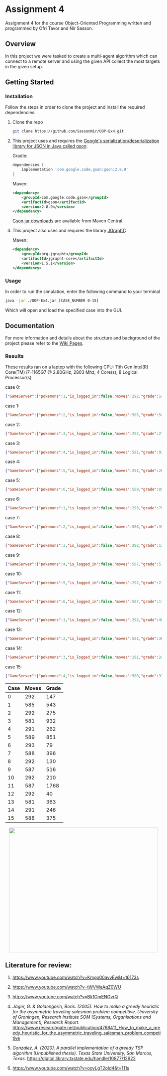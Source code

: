 # Assignment 4

Assignment 4 for the course Object-Oriented Programming written and programmed by Ofri Tavor and Nir Sasson.

## Overview

In this project we were tasked to create a multi-agent algorithm which can connect to a remote server and using the given API collect the most targets in the given setup.

## Getting Started

### Installation

Follow the steps in order to clone the project and install the required dependencies:

1. Clone the repo

   ```sh
   git clone https://github.com/SassonNir/OOP-Ex4.git
   ```

2. This project uses and requires the [Google's serialization/deserialization library for JSON in Java called gson](https://github.com/google/gson):

   Gradle:

    ```gradle
    dependencies {
        implementation 'com.google.code.gson:gson:2.8.9'
    }
    ```

   Maven:

    ```xml
    <dependency>
        <groupId>com.google.code.gson</groupId>
        <artifactId>gson</artifactId>
        <version>2.8.9</version>
    </dependency>
    ```

   [Gson jar downloads](https://maven-badges.herokuapp.com/maven-central/com.google.code.gson/gson) are available from Maven Central.

3. This project also uses and requires the library [JGraphT](https://jgrapht.org/):

   Maven:

    ```xml
    <dependency>
        <groupId>org.jgrapht</groupId>
        <artifactId>jgrapht-core</artifactId>
        <version>1.5.1</version>
    </dependency>
    ```

### Usage

In order to run the simulation, enter the following command to your terminal

```bash
java -jar ./OOP-Ex4.jar [CASE_NUMBER 0-15]
```

Which will open and load the specified case into the GUI.

## Documentation

For more information and details about the structure and background of the project please refer to the [Wiki Pages](../../wiki).

### Results

These results ran on a laptop with the following CPU: 11th Gen Intel(R) Core(TM) i7-1165G7 @ 2.80GHz, 2803 Mhz, 4 Core(s), 8 Logical Processor(s)

case 0:
```json
{"GameServer":{"pokemons":1,"is_logged_in":false,"moves":292,"grade":147,"game_level":0,"max_user_level":-1,"id":0,"graph":"data/A0","agents":1}}
```
case 1:
```json
{"GameServer":{"pokemons":2,"is_logged_in":false,"moves":585,"grade":543,"game_level":1,"max_user_level":-1,"id":0,"graph":"data/A0","agents":1}}
```
case 2:
```json
{"GameServer":{"pokemons":3,"is_logged_in":false,"moves":292,"grade":275,"game_level":2,"max_user_level":-1,"id":0,"graph":"data/A0","agents":1}}
```
case 3:
```json
{"GameServer":{"pokemons":4,"is_logged_in":false,"moves":581,"grade":932,"game_level":3,"max_user_level":-1,"id":0,"graph":"data/A0","agents":1}}
```
case 4:
```json
{"GameServer":{"pokemons":5,"is_logged_in":false,"moves":291,"grade":262,"game_level":4,"max_user_level":-1,"id":0,"graph":"data/A1","agents":1}}
```
case 5:
```json
{"GameServer":{"pokemons":6,"is_logged_in":false,"moves":589,"grade":851,"game_level":5,"max_user_level":-1,"id":0,"graph":"data/A1","agents":1}}
```
case 6:
```json
{"GameServer":{"pokemons":1,"is_logged_in":false,"moves":293,"grade":79,"game_level":6,"max_user_level":-1,"id":0,"graph":"data/A1","agents":1}}
```
case 7:
```json
{"GameServer":{"pokemons":2,"is_logged_in":false,"moves":588,"grade":396,"game_level":7,"max_user_level":-1,"id":0,"graph":"data/A1","agents":1}}
```
case 8:
```json
{"GameServer":{"pokemons":3,"is_logged_in":false,"moves":292,"grade":130,"game_level":8,"max_user_level":-1,"id":0,"graph":"data/A2","agents":1}}
```
case 9:
```json
{"GameServer":{"pokemons":4,"is_logged_in":false,"moves":587,"grade":516,"game_level":9,"max_user_level":-1,"id":0,"graph":"data/A2","agents":1}}
```
case 10:
```json
{"GameServer":{"pokemons":5,"is_logged_in":false,"moves":292,"grade":210,"game_level":10,"max_user_level":-1,"id":0,"graph":"data/A2","agents":1}}
```
case 11:
```json
{"GameServer":{"pokemons":6,"is_logged_in":false,"moves":587,"grade":1768,"game_level":11,"max_user_level":-1,"id":0,"graph":"data/A2","agents":3}}
```
case 12:
```json
{"GameServer":{"pokemons":1,"is_logged_in":false,"moves":292,"grade":40,"game_level":12,"max_user_level":-1,"id":0,"graph":"data/A3","agents":1}}
```
case 13:
```json
{"GameServer":{"pokemons":2,"is_logged_in":false,"moves":581,"grade":363,"game_level":13,"max_user_level":-1,"id":0,"graph":"data/A3","agents":2}}
```
case 14:
```json
{"GameServer":{"pokemons":3,"is_logged_in":false,"moves":291,"grade":246,"game_level":14,"max_user_level":-1,"id":0,"graph":"data/A3","agents":3}}
```
case 15:
```json
{"GameServer":{"pokemons":4,"is_logged_in":false,"moves":588,"grade":375,"game_level":15,"max_user_level":-1,"id":0,"graph":"data/A3","agents":1}}
```
| Case | Moves | Grade |
|------|-------|-------|
| 0    | 292   | 147   |
| 1    | 585   | 543   |
| 2    | 292   | 275   |
| 3    | 581   | 932   |
| 4    | 291   | 262   |
| 5    | 589   | 851   |
| 6    | 293   | 79    |
| 7    | 588   | 396   |
| 8    | 292   | 130   |
| 9    | 587   | 516   |
| 10   | 292   | 210   |
| 11   | 587   | 1768  |
| 12   | 292   | 40    |
| 13   | 581   | 363   |
| 14   | 291   | 246   |
| 15   | 588   | 375   |

<center>
<img src="https://github.com/SassonNir/OOP-Ex4/blob/main/396a880f-e5c0-48d0-8ee4-b6c822913fae.gif" width="480" height="400" class="centerImage" text="Authorede by Ofri Tavor and Nir Sasson">
</center>

## Literature for review:
1. https://www.youtube.com/watch?v=Kmgo00avvEw&t=16173s
2. https://www.youtube.com/watch?v=tWVWeAqZ0WU
3. https://www.youtube.com/watch?v=Bk1GmENOvrQ
4. <cite>Jäger, G. & Goldengorin, Boris. (2005). How to make a greedy heuristic for the asymmetric traveling salesman problem competitive. University of Groningen, Research Institute SOM (Systems, Organisations and Management), Research Report.</cite>
https://www.researchgate.net/publication/4768411_How_to_make_a_greedy_heuristic_for_the_asymmetric_traveling_salesman_problem_competitive

5. <cite>Gonzalez, A. (2020). A parallel implementation of a greedy TSP algorithm (Unpublished thesis). Texas State University, San Marcos, Texas.</cite>
https://digital.library.txstate.edu/handle/10877/12922

6. https://www.youtube.com/watch?v=oovLgT2oId4&t=111s
